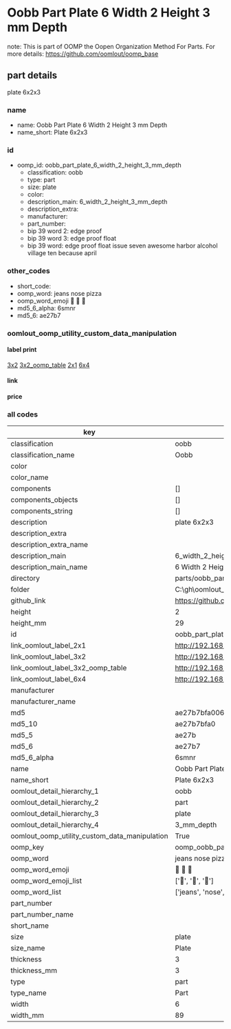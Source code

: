 # Oobb Part Plate 6 Width 2 Height 3 mm Depth  

note: This is part of OOMP the Oopen Organization Method For Parts. For more details: https://github.com/oomlout/oomp_base

##  part details
  



plate 6x2x3



### name
* name: Oobb Part Plate 6 Width 2 Height 3 mm Depth
* name_short: Plate 6x2x3 
### id
* oomp_id: oobb_part_plate_6_width_2_height_3_mm_depth
  * classification: oobb
  * type: part
  * size: plate
  * color: 
  * description_main: 6_width_2_height_3_mm_depth
  * description_extra: 
  * manufacturer: 
  * part_number: 
  * bip 39 word 2: edge proof
  * bip 39 word 3: edge proof float
  * bip 39 word: edge proof float issue seven awesome harbor alcohol village ten because april

### other_codes
* short_code: 
* oomp_word: jeans nose pizza
* oomp_word_emoji :jeans: :nose: :pizza:
* md5_6_alpha: 6smnr
* md5_6: ae27b7






### oomlout_oomp_utility_custom_data_manipulation
#### label print
[3x2](http://192.168.1.245:1112/?label=oomp%206smnr)
[3x2_oomp_table](http://192.168.1.108:1112/?label=oomp%206smnr)
[2x1](http://192.168.1.242:1112/?label=oomp%206smnr)
[6x4](http://192.168.1.55:1112/?label=oomp%206smnr)    

#### link

                              

#### price







### all codes 
| key | value |  
| --- | --- |  
| classification | oobb |  
| classification_name | Oobb |  
| color |  |  
| color_name |  |  
| components | [] |  
| components_objects | [] |  
| components_string | [] |  
| description | plate 6x2x3 |  
| description_extra |  |  
| description_extra_name |  |  
| description_main | 6_width_2_height_3_mm_depth |  
| description_main_name | 6 Width 2 Height 3 mm Depth |  
| directory | parts/oobb_part_plate_6_width_2_height_3_mm_depth |  
| folder | C:\gh\oomlout_oobb_version_4_generated_parts\things\oobb_part_plate_6_width_2_height_3_mm_depth |  
| github_link | https://github.com/oomlout/oomlout_oomp_part_src/tree/main/parts/oobb_part_plate_6_width_2_height_3_mm_depth |  
| height | 2 |  
| height_mm | 29 |  
| id | oobb_part_plate_6_width_2_height_3_mm_depth |  
| link_oomlout_label_2x1 | http://192.168.1.242:1112/?label=oomp%206smnr |  
| link_oomlout_label_3x2 | http://192.168.1.245:1112/?label=oomp%206smnr |  
| link_oomlout_label_3x2_oomp_table | http://192.168.1.108:1112/?label=oomp%206smnr |  
| link_oomlout_label_6x4 | http://192.168.1.55:1112/?label=oomp%206smnr |  
| manufacturer |  |  
| manufacturer_name |  |  
| md5 | ae27b7bfa0060d204262576ab26b1232 |  
| md5_10 | ae27b7bfa0 |  
| md5_5 | ae27b |  
| md5_6 | ae27b7 |  
| md5_6_alpha | 6smnr |  
| name | Oobb Part Plate 6 Width 2 Height 3 mm Depth |  
| name_short | Plate 6x2x3  |  
| oomlout_detail_hierarchy_1 | oobb |  
| oomlout_detail_hierarchy_2 | part |  
| oomlout_detail_hierarchy_3 | plate |  
| oomlout_detail_hierarchy_4 | 3_mm_depth |  
| oomlout_oomp_utility_custom_data_manipulation | True |  
| oomp_key | oomp_oobb_part_plate_6_width_2_height_3_mm_depth |  
| oomp_word | jeans nose pizza |  
| oomp_word_emoji | :jeans: :nose: :pizza: |  
| oomp_word_emoji_list | [':jeans:', ':nose:', ':pizza:'] |  
| oomp_word_list | ['jeans', 'nose', 'pizza'] |  
| part_number |  |  
| part_number_name |  |  
| short_name |  |  
| size | plate |  
| size_name | Plate |  
| thickness | 3 |  
| thickness_mm | 3 |  
| type | part |  
| type_name | Part |  
| width | 6 |  
| width_mm | 89 |  
